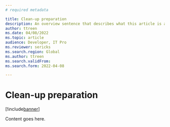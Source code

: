 ```yaml
---
# required metadata

title: Clean-up preparation
description: An overview sentence that describes what this article is all about.
author: ttreen 
ms.date: 04/08/2022
ms.topic: article
audience: Developer, IT Pro
ms.reviewer: sericks
ms.search.region: Global
ms.author: ttreen
ms.search.validFrom: 
ms.search.form: 2022-04-08

---
```


# Clean-up preparation
[!include[banner](../includes/banner.md)]

Content goes here.

